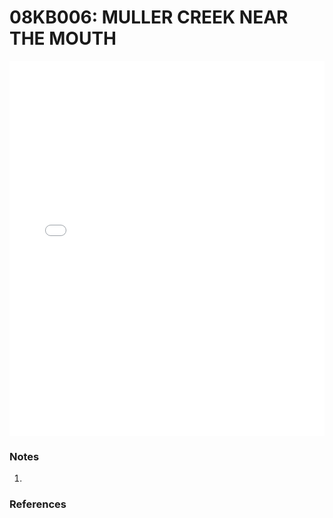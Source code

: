 # 08KB006: MULLER CREEK NEAR THE MOUTH

<iframe src="/_static/stations/08KB006_fdc.html" width="100%" height="600" frameborder="0"></iframe>

### Notes
1. 

### References

